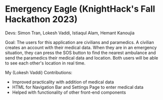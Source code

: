 # Emergency Eagle (KnightHack's Fall Hackathon 2023)

Devs: Simon Tran, Lokesh Vaddi, Istiaqul Alam, Hemant Kanoujia

Goal: The users for this application are civilians and paramedics. A civilian creates an account with their medical data. When they are in an emergency situation, they can press the SOS button to find the nearest ambulance and send the paramedics their medical data and location. Both users will be able to see each other's location in real time.  

My (Lokesh Vaddi) Contributions:
- Improved practicality with addition of medical data
- HTML for Navigation Bar and Settings Page to enter medical data
- Helped with functionality of other front-end components
